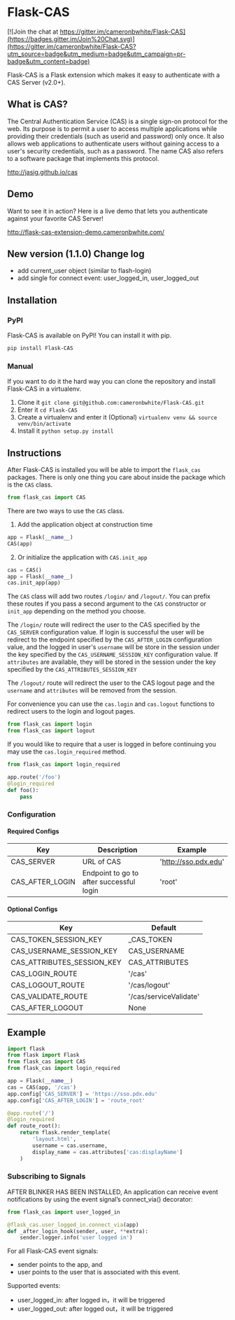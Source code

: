 Flask-CAS
=========

[![Join the chat at https://gitter.im/cameronbwhite/Flask-CAS](https://badges.gitter.im/Join%20Chat.svg)](https://gitter.im/cameronbwhite/Flask-CAS?utm_source=badge&utm_medium=badge&utm_campaign=pr-badge&utm_content=badge)

Flask-CAS is a Flask extension which makes it easy to
authenticate with a CAS Server (v2.0+).

## What is CAS? ##

The Central Authentication Service (CAS) is a single sign-on 
protocol for the web. Its purpose is to permit a user to access 
multiple applications while providing their credentials (such as 
userid and password) only once. It also allows web applications 
to authenticate users without gaining access to a user's security 
credentials, such as a password. The name CAS also refers to a 
software package that implements this protocol. 

http://jasig.github.io/cas

## Demo ##

Want to see it in action? Here is a live demo that lets you 
authenticate against your favorite CAS Server!

http://flask-cas-extension-demo.cameronbwhite.com/

## New version (1.1.0) Change log ##

- add current_user object (similar to flash-login)
- add single for connect event: user_logged_in, user_logged_out

## Installation ##

### PyPI ###

Flask-CAS is available on PyPI! You can install it with pip.

```sh
pip install Flask-CAS
```

### Manual ###

If you want to do it the hard way you can clone the repository and
install Flask-CAS in a virtualenv. 

1. Clone it `git clone git@github.com:cameronbwhite/Flask-CAS.git`
2. Enter it `cd Flask-CAS`
3. Create a virtualenv and enter it (Optional) `virtualenv venv && source venv/bin/activate`
4. Install it `python setup.py install`

## Instructions ##

After Flask-CAS is installed you will be able to import the `flask_cas`
packages. There is only one thing you care about inside the package
which is the `CAS` class.

```python
from flask_cas import CAS
```

There are two ways to use the `CAS` class.

1. Add the application object at construction time

```python
app = Flask(__name__)
CAS(app)
```

2. Or initialize the application with `CAS.init_app`

```python
cas = CAS()
app = Flask(__name__)
cas.init_app(app)
```

The `CAS` class will add two routes `/login/` and `/logout/`. You can
prefix these routes if you pass a second argument to the `CAS`
constructor or `init_app` depending on the method you choose.

The `/login/` route will redirect the user to the CAS specified by the
`CAS_SERVER` configuration value. If login is successful the user will
be redirect to the endpoint specified by the `CAS_AFTER_LOGIN`
configuration value, and the logged in user's `username` will be store 
in the session under the key specified by the `CAS_USERNAME_SESSION_KEY` 
configuration value. If `attributes` are available, they will be stored 
in the session under the key specified by the 
`CAS_ATTRIBUTES_SESSION_KEY`

The `/logout/` route will redirect the user to the CAS logout page and
the `username` and `attributes` will be removed from the session.

For convenience you can use the `cas.login` and `cas.logout`
functions to redirect users to the login and logout pages. 

```python
from flask_cas import login
from flask_cas import logout
```

If you would like to require that a user is logged in before continuing
you may use the `cas.login_required` method.

```python
from flask_cas import login_required

app.route('/foo')
@login_required
def foo():
    pass
```

### Configuration ###

#### Required Configs ####

|Key             | Description                              | Example              |
|----------------|------------------------------------------|----------------------|
|CAS_SERVER      | URL of CAS                               | 'http://sso.pdx.edu' |  
|CAS_AFTER_LOGIN | Endpoint to go to after successful login | 'root'               |

#### Optional Configs ####

|Key                        | Default               |
|---------------------------|-----------------------|
|CAS_TOKEN_SESSION_KEY      | _CAS_TOKEN            |
|CAS_USERNAME_SESSION_KEY   | CAS_USERNAME          |
|CAS_ATTRIBUTES_SESSION_KEY | CAS_ATTRIBUTES        |
|CAS_LOGIN_ROUTE            | '/cas'                |
|CAS_LOGOUT_ROUTE           | '/cas/logout'         |
|CAS_VALIDATE_ROUTE         | '/cas/serviceValidate'|
|CAS_AFTER_LOGOUT           | None                  |

## Example ##

```python
import flask
from flask import Flask
from flask_cas import CAS
from flask_cas import login_required

app = Flask(__name__)
cas = CAS(app, '/cas')
app.config['CAS_SERVER'] = 'https://sso.pdx.edu' 
app.config['CAS_AFTER_LOGIN'] = 'route_root'

@app.route('/')
@login_required
def route_root():
    return flask.render_template(
        'layout.html',
        username = cas.username,
        display_name = cas.attributes['cas:displayName']
    )
```


### Subscribing to Signals ###
AFTER BLINKER HAS BEEN INSTALLED, An application can receive event notifications by using the event signal’s connect_via() decorator:

```python
from flask_cas import user_logged_in

@flask_cas.user_logged_in.connect_via(app)
def _after_login_hook(sender, user, **extra):
    sender.logger.info('user logged in')

```

For all Flask-CAS event signals:
- sender points to the app, and
- user points to the user that is associated with this event.

Supported events:
- user_logged_in: after logged in，it will be triggered
- user_logged_out: after logged out，it will be triggered